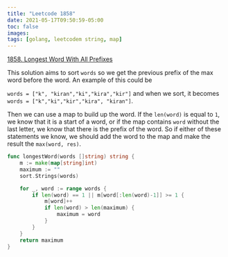 ```yaml
---
title: "Leetcode 1858"
date: 2021-05-17T09:50:59-05:00
toc: false
images:
tags: [golang, leetcodem string, map]
---
```


[1858. Longest Word With All Prefixes](https://leetcode.com/problems/longest-word-with-all-prefixes/)

This solution aims to sort `words` so we get the previous prefix of the max word before the word. An example of this could be

`words = ["k", "kiran","ki","kira","kir"]`
and when we sort, it becomes `words = ["k","ki","kir","kira", "kiran"]`.

Then we can use a map to build up the word. If the `len(word)` is equal to `1`, we know that it is a start of a word, or if the map contains `word` without the last letter, we know that there is the prefix of the word. So if either of these statements we know, we should add the word to the map and make the result the `max(word, res)`.

``` go
func longestWord(words []string) string {
	m := make(map[string]int)
	maximum := ""
	sort.Strings(words)

	for _, word := range words {
		if len(word) == 1 || m[word[:len(word)-1]] >= 1 {
			m[word]++
			if len(word) > len(maximum) {
				maximum = word
			}
		}
	}
	return maximum
}
```